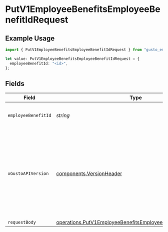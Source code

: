 # PutV1EmployeeBenefitsEmployeeBenefitIdRequest

## Example Usage

```typescript
import { PutV1EmployeeBenefitsEmployeeBenefitIdRequest } from "gusto_embedded/models/operations";

let value: PutV1EmployeeBenefitsEmployeeBenefitIdRequest = {
  employeeBenefitId: "<id>",
};
```

## Fields

| Field                                                                                                                                                                                                                        | Type                                                                                                                                                                                                                         | Required                                                                                                                                                                                                                     | Description                                                                                                                                                                                                                  |
| ---------------------------------------------------------------------------------------------------------------------------------------------------------------------------------------------------------------------------- | ---------------------------------------------------------------------------------------------------------------------------------------------------------------------------------------------------------------------------- | ---------------------------------------------------------------------------------------------------------------------------------------------------------------------------------------------------------------------------- | ---------------------------------------------------------------------------------------------------------------------------------------------------------------------------------------------------------------------------- |
| `employeeBenefitId`                                                                                                                                                                                                          | *string*                                                                                                                                                                                                                     | :heavy_check_mark:                                                                                                                                                                                                           | The UUID of the employee benefit.                                                                                                                                                                                            |
| `xGustoAPIVersion`                                                                                                                                                                                                           | [components.VersionHeader](../../models/components/versionheader.md)                                                                                                                                                         | :heavy_minus_sign:                                                                                                                                                                                                           | Determines the date-based API version associated with your API call. If none is provided, your application's [minimum API version](https://docs.gusto.com/embedded-payroll/docs/api-versioning#minimum-api-version) is used. |
| `requestBody`                                                                                                                                                                                                                | [operations.PutV1EmployeeBenefitsEmployeeBenefitIdRequestBody](../../models/operations/putv1employeebenefitsemployeebenefitidrequestbody.md)                                                                                 | :heavy_minus_sign:                                                                                                                                                                                                           | N/A                                                                                                                                                                                                                          |
